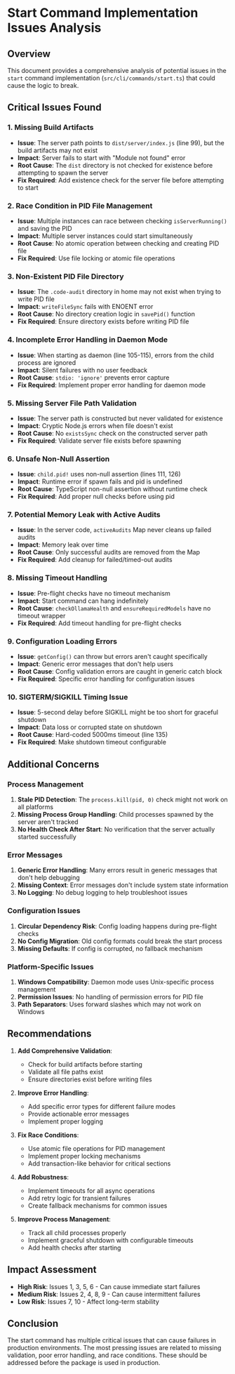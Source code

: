 # Start Command Implementation Issues Analysis

## Overview

This document provides a comprehensive analysis of potential issues in the `start` command implementation (`src/cli/commands/start.ts`) that could cause the logic to break.

## Critical Issues Found

### 1. **Missing Build Artifacts**

- **Issue**: The server path points to `dist/server/index.js` (line 99), but the build artifacts may not exist
- **Impact**: Server fails to start with "Module not found" error
- **Root Cause**: The `dist` directory is not checked for existence before attempting to spawn the server
- **Fix Required**: Add existence check for the server file before attempting to start

### 2. **Race Condition in PID File Management**

- **Issue**: Multiple instances can race between checking `isServerRunning()` and saving the PID
- **Impact**: Multiple server instances could start simultaneously
- **Root Cause**: No atomic operation between checking and creating PID file
- **Fix Required**: Use file locking or atomic file operations

### 3. **Non-Existent PID File Directory**

- **Issue**: The `.code-audit` directory in home may not exist when trying to write PID file
- **Impact**: `writeFileSync` fails with ENOENT error
- **Root Cause**: No directory creation logic in `savePid()` function
- **Fix Required**: Ensure directory exists before writing PID file

### 4. **Incomplete Error Handling in Daemon Mode**

- **Issue**: When starting as daemon (line 105-115), errors from the child process are ignored
- **Impact**: Silent failures with no user feedback
- **Root Cause**: `stdio: 'ignore'` prevents error capture
- **Fix Required**: Implement proper error handling for daemon mode

### 5. **Missing Server File Path Validation**

- **Issue**: The server path is constructed but never validated for existence
- **Impact**: Cryptic Node.js errors when file doesn't exist
- **Root Cause**: No `existsSync` check on the constructed server path
- **Fix Required**: Validate server file exists before spawning

### 6. **Unsafe Non-Null Assertion**

- **Issue**: `child.pid!` uses non-null assertion (lines 111, 126)
- **Impact**: Runtime error if spawn fails and pid is undefined
- **Root Cause**: TypeScript non-null assertion without runtime check
- **Fix Required**: Add proper null checks before using pid

### 7. **Potential Memory Leak with Active Audits**

- **Issue**: In the server code, `activeAudits` Map never cleans up failed audits
- **Impact**: Memory leak over time
- **Root Cause**: Only successful audits are removed from the Map
- **Fix Required**: Add cleanup for failed/timed-out audits

### 8. **Missing Timeout Handling**

- **Issue**: Pre-flight checks have no timeout mechanism
- **Impact**: Start command can hang indefinitely
- **Root Cause**: `checkOllamaHealth` and `ensureRequiredModels` have no timeout wrapper
- **Fix Required**: Add timeout handling for pre-flight checks

### 9. **Configuration Loading Errors**

- **Issue**: `getConfig()` can throw but errors aren't caught specifically
- **Impact**: Generic error messages that don't help users
- **Root Cause**: Config validation errors are caught in generic catch block
- **Fix Required**: Specific error handling for configuration issues

### 10. **SIGTERM/SIGKILL Timing Issue**

- **Issue**: 5-second delay before SIGKILL might be too short for graceful shutdown
- **Impact**: Data loss or corrupted state on shutdown
- **Root Cause**: Hard-coded 5000ms timeout (line 135)
- **Fix Required**: Make shutdown timeout configurable

## Additional Concerns

### Process Management

1. **Stale PID Detection**: The `process.kill(pid, 0)` check might not work on all platforms
2. **Missing Process Group Handling**: Child processes spawned by the server aren't tracked
3. **No Health Check After Start**: No verification that the server actually started successfully

### Error Messages

1. **Generic Error Handling**: Many errors result in generic messages that don't help debugging
2. **Missing Context**: Error messages don't include system state information
3. **No Logging**: No debug logging to help troubleshoot issues

### Configuration Issues

1. **Circular Dependency Risk**: Config loading happens during pre-flight checks
2. **No Config Migration**: Old config formats could break the start process
3. **Missing Defaults**: If config is corrupted, no fallback mechanism

### Platform-Specific Issues

1. **Windows Compatibility**: Daemon mode uses Unix-specific process management
2. **Permission Issues**: No handling of permission errors for PID file
3. **Path Separators**: Uses forward slashes which may not work on Windows

## Recommendations

1. **Add Comprehensive Validation**:
   - Check for build artifacts before starting
   - Validate all file paths exist
   - Ensure directories exist before writing files

2. **Improve Error Handling**:
   - Add specific error types for different failure modes
   - Provide actionable error messages
   - Implement proper logging

3. **Fix Race Conditions**:
   - Use atomic file operations for PID management
   - Implement proper locking mechanisms
   - Add transaction-like behavior for critical sections

4. **Add Robustness**:
   - Implement timeouts for all async operations
   - Add retry logic for transient failures
   - Create fallback mechanisms for common issues

5. **Improve Process Management**:
   - Track all child processes properly
   - Implement graceful shutdown with configurable timeouts
   - Add health checks after starting

## Impact Assessment

- **High Risk**: Issues 1, 3, 5, 6 - Can cause immediate start failures
- **Medium Risk**: Issues 2, 4, 8, 9 - Can cause intermittent failures
- **Low Risk**: Issues 7, 10 - Affect long-term stability

## Conclusion

The start command has multiple critical issues that can cause failures in production environments. The most pressing issues are related to missing validation, poor error handling, and race conditions. These should be addressed before the package is used in production.
